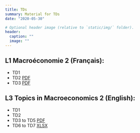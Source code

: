 ```yaml
---
title: TDs
summary: Material for TDs
date: "2020-05-30"

# Optional header image (relative to `static/img/` folder).
header:
  caption: ""
  image: ""
---
```


## L1 Macroéconomie 2 (Français):
- TD1
- TD2 [PDF](/teaching/M2_TD2.pdf)
- TD3 [PDF](/teaching/M2_TD3.pdf)

## L3 Topics in Macroeconomics 2 (English):
- TD1
- TD2
- TD3 to TD5 [PDF](/teaching/TM2_TD3-5.pdf)
- TD6 to TD7 [XLSX](/teaching/TM2_TD6.xlsx)
